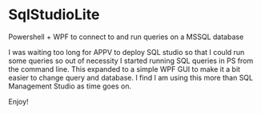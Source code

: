 # SqlStudioLite
Powershell + WPF to connect to and run queries on a MSSQL database

I was waiting too long for APPV to deploy SQL studio so that I could run some queries so out of necessity I started running SQL queries in PS from the command line.
This expanded to a simple WPF GUI to make it a bit easier to change query and database.
I find I am using this more than SQL Management Studio as time goes on.

Enjoy!

